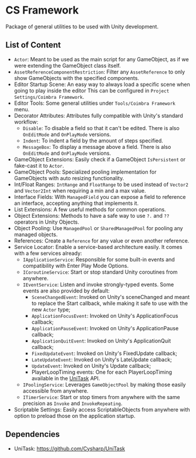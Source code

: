 # CS Framework

Package of general utilities to be used with Unity development.

## List of Content

- `Actor`: Meant to be used as the main script for any GameObject, as if we were extending the GameObject class itself.
- `AssetReferenceComponentRestriction`: Filter any `AssetReference` to only show GameObjects with the specified components.
- Editor Startup Scene: An easy way to always load a specific scene when going to play inside the editor This can be configured in `Project Settings/Coimbra Framework`.
- Editor Tools: Some general utilities under `Tools/Coimbra Framework` menu.
- Decorator Attributes: Attributes fully compatible with Unity's standard workflow:
  - `Disable`: To disable a field so that it can't be edited. There is also `OnEditMode` and `OnPlayMode` versions.
  - `Indent`: To indent a field by the amount of steps specified.
  - `MessageBox`: To display a message above a field. There is also `OnEditMode` and `OnPlayMode` versions.
- GameObject Extensions: Easily check if a GameObject `IsPersistent` or fake-cast it to `Actor`.
- GameObject Pools: Specialized pooling implementation for GameObjects with auto resizing functionality.
- Int/Float Ranges: `IntRange` and `FloatRange` to be used instead of `Vector2` and `Vector2Int` when requiring a min and a max value.
- Interface Fields: With `ManagedField` you can expose a field to reference an interface, accepting anything that implements it.
- List Extensions: A few useful methods for common operations.
- Object Extensions: Methods to have a safe way to use `?.` and `??` operators in Unity Objects.
- Object Pooling: Use `ManagedPool` or `SharedManagedPool` for pooling any managed objects.
- References: Create a `Reference` for any value or even another reference.
- Service Locator: Enable a service-based architecture easily. It comes with a few services already:
  - `IApplicationService`: Responsible for some built-in events and compatibility with Enter Play Mode Options.
  - `ICoroutineService`: Start or stop standard Unity coroutines from anywhere.
  - `IEventService`: Listen and invoke strongly-typed events. Some events are also provided by default:
    - `SceneChangedEvent`: Invoked on Unity's sceneChanged and meant to replace the Start callback, while making it safe to use with the new `Actor` type;
    - `ApplicationFocusEvent`: Invoked on Unity's ApplicationFocus callback;
    - `ApplicationPauseEvent`: Invoked on Unity's ApplicationPause callback;
    - `ApplicationQuitEvent`: Invoked on Unity's ApplicationQuit callback;
    - `FixedUpdateEvent`: Invoked on Unity's FixedUpdate callback;
    - `LateUpdateEvent`: Invoked on Unity's LateUpdate callback;
    - `UpdateEvent`: Invoked on Unity's Update callback;
    - PlayerLoopTiming events: One for each PlayerLoopTiming available in the [UniTask](https://github.com/Cysharp/UniTask) API.
  - `IPoolingService`: Leverages `GameObjectPool` by making those easily accessible from anywhere.
  - `ITimerService`: Start or stop timers from anywhere with the same precision as `Invoke` and `InvokeRepeating`.
- Scriptable Settings: Easily access ScriptableObjects from anywhere with option to preload those on the application startup.

## Dependencies

- UniTask: https://github.com/Cysharp/UniTask
